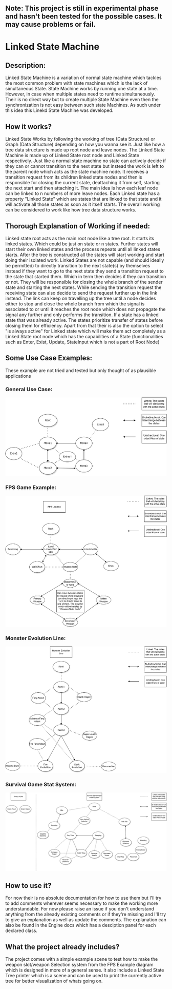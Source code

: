 ## Note: This project is still in experimental phase and hasn't been tested for the possible cases. It may cause problems or fail.
# Linked State Machine
## Description:
Linked State Machine is a variation of normal state machine which tackles the most common problem with state machines which is the lack of simultaneous State. State Machine works by running one state at a time. However, in case when multiple states need to runtime simultaneously. Their is no direct way but to create multiple State Machine even then the synchronization is not easy between such state Machines. As such under this idea this Linekd State Machine was developed.

## How it works?
Linked State Works by following the working of tree (Data Structure) or Graph (Data Structure) depending on how you wanna see it. Just like how a tree data structure is made up root node and leave nodes. The Linked State Machine is made up of Linked State root node and Linked State respectively. Just like a normal state machine no state can actively decide if they can or cannot transition to the next state but instead the work is left to the parent node which acts as the state machine node. It receives a transition request from its children linked state nodes and then is responsible for closing the current state, deattaching it from self, starting the next start and then attaching it. The main idea is how each leaf node can be linked to n numbers of more leave nodes. Each Linked state has a property "Linked State" which are states that are linked to that state and it will activate all those states as soon as it itself starts. The overall working can be considered to work like how tree data structure works.

## Thorough Explanation of Working if needed:
Linked state root acts as the main root node like a tree root. It starts its linked states. Which could be just on state or n states. Further states will start their own linked states and the process repeats until all linked states starts. After the tree is constructed all the states will start working and start doing their isolated work. Linked States are not capable (and should ideally be permitted) to directly transition to the next state(s) by themselves instead if they want to go to the next state they send a transition request to the state that started them. Which in term then decides if they can transition or not. They will be responsible for closing the whole branch of the sender state and starting the next states. While sending the transition request the receiving state can also decide to send the request further up in the link instead. The link can keep on travelling up the tree until a node decides either to stop and close the whole branch from which the signal is associated to or until it reaches the root node which does not propagate the signal any further and only performs the transition. If a state has a linked state that was already active. The states prioritize transfer of states before closing them for efficiency. Apart from that their is also the option to select "is always active" for Linked state which will make them act completely as a Linked State root node which has the capabilities of a State (functionalities such as Enter, Exist, Update, StateInput which is not a part of Root Node)

## Some Use Case Examples:
These example are not tried and tested but only thought of as plausible applications

### General Use Case:
![General Use Case](Readme_Images/General_Use_Case.png "General Use Case")
### FPS Game Example:
![FPS](Readme_Images/FPS_Example.png "FPS Game Example")
### Monster Evolution Line:
![Monster Evolution](Readme_Images/Monster_Evolution_line.png "[Monster Evolution Line")
### Survival Game Stat System:
![Survival Game Stats](Readme_Images/Survival_Game_Stat_System.png "Survival Game Stat System")

## How to use it?
For now their is no absolute documentation for how to use them but I'll try to add comments wherever seems necessary to make the working more understandable. For now please raise an issue if you don't understand anything from the already existing comments or if they're missing and I'll try to give an explanation as well as update the comments. The explanation can also be found in the Engine docs which has a desciption panel for each declared class.

## What the project already includes?
The project comes with a simple example scene to test how to make the weapon slot/weapon Selection system from the FPS Example diagram which is designed in more of a general sense. It also include a Linked State Tree printer which is a scene and can be used to print the currently active tree for better visualization of whats going on.
